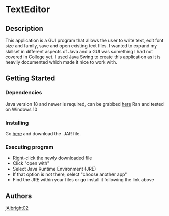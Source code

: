 # TextEditor

## Description
This application is a GUI program that allows the user to write text, 
edit font size and family, save and open existing text files.
I wanted to expand my skillset in different aspects of Java and a GUI was something I had not covered in College yet.
I used Java Swing to create this application as it is heavily documented which made it nice to work with.

## Getting Started

### Dependencies

Java version 18 and newer is required, can be grabbed [here](https://www.oracle.com/ie/java/technologies/downloads/)
Ran and tested on Windows 10

### Installing

Go [here](https://github.com/jAlbright02/TextEditor/blob/master/out/artifacts/TextEditor_jar/TextEditor.jar) and download the .JAR file.

### Executing program

- Right-click the newly downloaded file
- Click "open with"
- Select Java Runtime Environment (JRE)
- If that option is not there, select "choose another app"
- Find the JRE within your files or go install it following the link above

## Authors

[jAlbright02](https://github.com/jAlbright02)
